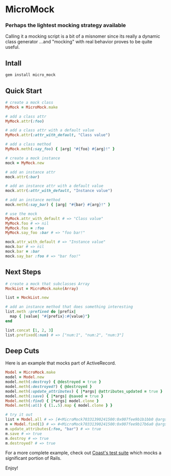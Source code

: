 # MicroMock

### Perhaps the lightest mocking strategy available

Calling it a mocking script is a bit of a misnomer since its really a dynamic class generator
 ...and "mocking" with real behavior proves to be quite useful.

## Intall

```bash
gem install micro_mock
```

## Quick Start

```ruby
# create a mock class
MyMock = MicroMock.make

# add a class attr
MyMock.attr(:foo)

# add a class attr with a default value
MyMock.attr(:attr_with_default, "Class value")

# add a class method
MyMock.meth(:say_foo) { |arg| "#{foo} #{arg}!" }

# create a mock instance
mock = MyMock.new

# add an instance attr
mock.attr(:bar)

# add an instance attr with a default value
mock.attr(:attr_with_default, "Instance value")

# add an instance method
mock.meth(:say_bar) { |arg| "#{bar} #{arg}!" }

# use the mock
MyMock.attr_with_default # => "Class value"
MyMock.foo # => nil
MyMock.foo = :foo
MyMock.say_foo :bar # => "foo bar!"

mock.attr_with_default # => "Instance value"
mock.bar # => nil
mock.bar = :bar
mock.say_bar :foo # => "bar foo!"
```

## Next Steps

```ruby
# create a mock that subclasses Array
MockList = MicroMock.make(Array)

list = MockList.new

# add an instance method that does something interesting
list.meth :prefixed do |prefix|
  map { |value| "#{prefix}:#{value}"}
end

list.concat [1, 2, 3]
list.prefixed(:num) # => ["num:1", "num:2", "num:3"]
```

## Deep Cuts

Here is an example that mocks part of ActiveRecord.

```ruby
Model = MicroMock.make
model = Model.new
model.meth(:destroy) { @destroyed = true }
model.meth(:destroyed?) { @destroyed }
model.meth(:update_attributes) { |*args| @attributes_updated = true }
model.meth(:save) { |*args| @saved = true }
Model.meth(:find) { |*args| model.clone }
Model.meth(:all) { (1..5).map { model.clone } }

# try it out
list = Model.all # => [#<MicroMock70331390241500:0x007fee9b1b1bb0 @args=[]>, #<MicroMock...]
m = Model.find(1) # => #<MicroMock70331390241500:0x007fee9b17b6a0 @args=[]>
m.update_attributes(:foo, "bar") # => true
m.save # => true
m.destroy # => true
m.destroyed? # => true
```

For a more complete example, check out [Coast's test suite](https://github.com/hopsoft/coast/blob/master/test/test_coast.rb) which mocks a significant portion of Rails.

Enjoy!

